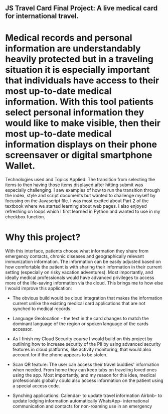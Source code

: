## JS Travel Card Final Project: A live medical card for international travel.
# Medical records and personal information are understandably heavily protected but in a traveling situation it is especially important that individuals have access to their most up-to-date medical information. With this tool patients select personal information they would like to make visible, then their most up-to-date medical information displays on their phone screensaver or digital smartphone Wallet.

Technologies used and Topics Applied: The transition from selecting the items to then having those items displayed after hitting submit was especially challenging. I saw examples of how to run the transition through the index, style and script documents but wanted to challenge myself by focusing on the Javascript file. I was most excited about Part 2 of the textbook where we started learning about web pages. I also enjoyed refreshing on loops which I first learned in Python and wanted to use in my checkbox function. 

# Why this project? 
With this interface, patients choose what information they share from emergency contacts, chronic diseases and geographically relevant immunization information. The information can be easily adjusted based on how comfortable the patient is with sharing their information in their current setting (especially on risky vacation adventures). Most importantly, and ideally medical professionals would have advanced privileges to access more of the life-saving information via the cloud. This brings me to how else I would improve this application:

* The obvious build would be cloud integration that makes the information current unlike the existing medical card applications that are not synched to medical records. 

* Language Geolocation - the text in the card changes to match the dominant language of the region or spoken language of the cards accessor. 

* As I finish my Cloud Security course I would build on this project by outlining how to increase security of the PII by using advanced security features in cloud platforms, like activity monitoring, that would also account for if the phone appears to be stolen. 

* Scan QR feature: The user can access their travel buddies' information when needed. From home they can keep tabs on traveling loved ones using the app. Most importantly, and my reason for this idea, medical professionals globally could also access information on the patient  using a special access code.
  
* Synching applications:
  Calendar- to update travel information
  Airbnb- to update lodging information automatically
  WhatsApp- international communication and contacts for non-roaming use in an emergency
